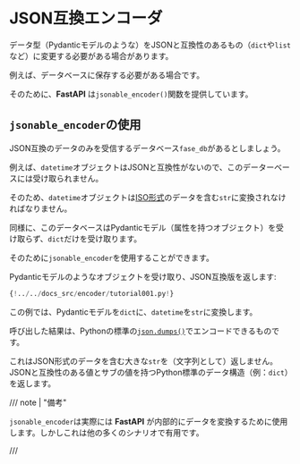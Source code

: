 # JSON互換エンコーダ

データ型（Pydanticモデルのような）をJSONと互換性のあるもの（`dict`や`list`など）に変更する必要がある場合があります。

例えば、データベースに保存する必要がある場合です。

そのために、**FastAPI** は`jsonable_encoder()`関数を提供しています。

## `jsonable_encoder`の使用

JSON互換のデータのみを受信するデータベース`fase_db`があるとしましょう。

例えば、`datetime`オブジェクトはJSONと互換性がないので、このデーターベースには受け取られません。

そのため、`datetime`オブジェクトは<a href="https://en.wikipedia.org/wiki/ISO_8601" class="external-link" target="_blank">ISO形式</a>のデータを含む`str`に変換されなければなりません。

同様に、このデータベースはPydanticモデル（属性を持つオブジェクト）を受け取らず、`dict`だけを受け取ります。

そのために`jsonable_encoder`を使用することができます。

Pydanticモデルのようなオブジェクトを受け取り、JSON互換版を返します:

```Python hl_lines="5 22"
{!../../docs_src/encoder/tutorial001.py!}
```

この例では、Pydanticモデルを`dict`に、`datetime`を`str`に変換します。

呼び出した結果は、Pythonの標準の<a href="https://docs.python.org/3/library/json.html#json.dumps" class="external-link" target="_blank">`json.dumps()`</a>でエンコードできるものです。

これはJSON形式のデータを含む大きな`str`を（文字列として）返しません。JSONと互換性のある値とサブの値を持つPython標準のデータ構造（例：`dict`）を返します。

/// note | "備考"

`jsonable_encoder`は実際には **FastAPI** が内部的にデータを変換するために使用します。しかしこれは他の多くのシナリオで有用です。

///
